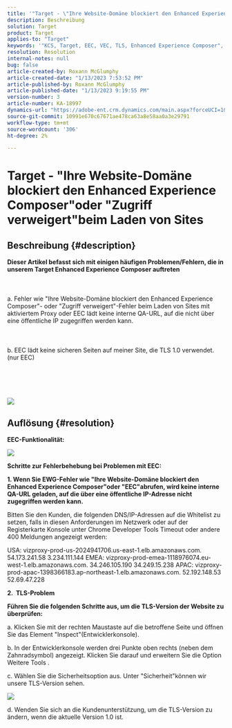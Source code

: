 ```yaml
---
title: '"Target - \"Ihre Website-Domäne blockiert den Enhanced Experience Composer\" oder \"Zugriff verweigert\" beim Laden von Sites'
description: Beschreibung
solution: Target
product: Target
applies-to: "Target"
keywords: '"KCS, Target, EEC, VEC, TLS, Enhanced Experience Composer",'
resolution: Resolution
internal-notes: null
bug: false
article-created-by: Roxann McGlumphy
article-created-date: "1/13/2023 7:53:52 PM"
article-published-by: Roxann McGlumphy
article-published-date: "1/13/2023 9:19:55 PM"
version-number: 3
article-number: KA-18997
dynamics-url: "https://adobe-ent.crm.dynamics.com/main.aspx?forceUCI=1&pagetype=entityrecord&etn=knowledgearticle&id=98421200-7c93-ed11-aad1-6045bd006a22"
source-git-commit: 10991e670c67671ae478ca63a8e58aa0a3e29791
workflow-type: tm+mt
source-wordcount: '306'
ht-degree: 2%

---
```


# Target - &quot;Ihre Website-Domäne blockiert den Enhanced Experience Composer&quot;oder &quot;Zugriff verweigert&quot;beim Laden von Sites

## Beschreibung {#description}

<b>Dieser Artikel befasst sich mit einigen häufigen Problemen/Fehlern, die in unserem Target Enhanced Experience Composer auftreten</b><br><br> <br><br>a. Fehler wie &quot;Ihre Website-Domäne blockiert den Enhanced Experience Composer&quot;- oder &quot;Zugriff verweigert&quot;-Fehler beim Laden von Sites mit aktiviertem Proxy oder EEC lädt keine interne QA-URL, auf die nicht über eine öffentliche IP zugegriffen werden kann.<br><br> <br><br>b. EEC lädt keine sicheren Seiten auf meiner Site, die TLS 1.0 verwendet. (nur EEC) <br><br> <br><br> <br><br>![](https://adobe-ent.crm.dynamics.com/api/data/v9.0/msdyn_knowledgearticleimages%289163ac73-37ab-ec11-983f-000d3a349523%29/msdyn_blobfile/$value)

## Auflösung {#resolution}


<b>EEC-Funktionalität:</b>

![](assets/6ea1c39f-52ab-ec11-983f-000d3a3496ef.png)



<b>Schritte zur Fehlerbehebung bei Problemen mit EEC:</b>

<b>1. Wenn Sie EWG-Fehler wie &quot;Ihre Website-Domäne blockiert den Enhanced Experience Composer&quot;oder &quot;EEC&quot;abrufen, wird keine interne QA-URL geladen, auf die über eine öffentliche IP-Adresse nicht zugegriffen werden kann.</b>

Bitten Sie den Kunden, die folgenden DNS/IP-Adressen auf die Whitelist zu setzen, falls in diesen Anforderungen im Netzwerk oder auf der Registerkarte Konsole unter Chrome Developer Tools Timeout oder andere 400 Meldungen angezeigt werden:

USA: vizproxy-prod-us-2024941706.us-east-1.elb.amazonaws.com.
54.173.241.58 3.234.111.144 EMEA: vizproxy-prod-emea-1118976074.eu-west-1.elb.amazonaws.com.
34.246.105.190 34.249.15.238 APAC: vizproxy-prod-apac-1398366183.ap-northeast-1.elb.amazonaws.com.
52.192.148.53
52.69.47.228



<b>2.  TLS-Problem</b>

<b>Führen Sie die folgenden Schritte aus, um die TLS-Version der Website zu überprüfen:</b>

a. Klicken Sie mit der rechten Maustaste auf die betroffene Seite und öffnen Sie das Element &quot;Inspect&quot;(Entwicklerkonsole).

b. In der Entwicklerkonsole werden drei Punkte oben rechts (neben dem Zahnradsymbol) angezeigt. Klicken Sie darauf und erweitern Sie die Option Weitere Tools .

c. Wählen Sie die Sicherheitsoption aus. Unter &quot;Sicherheit&quot;können wir unsere TLS-Version sehen.

![](https://experienceleague.adobe.com/docs/target/assets/firefox_more_info_3.png?lang=en)

d. Wenden Sie sich an die Kundenunterstützung, um die TLS-Version zu ändern, wenn die aktuelle Version 1.0 ist.


